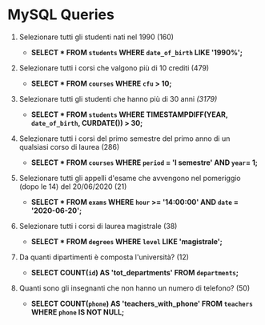 # MySQL Queries

1. Selezionare tutti gli studenti nati nel 1990 (160)
    - **SELECT * FROM `students` WHERE `date_of_birth` LIKE '1990%';**

2. Selezionare tutti i corsi che valgono più di 10 crediti (479)
    - **SELECT * FROM `courses` WHERE `cfu` > 10;**

3. Selezionare tutti gli studenti che hanno più di 30 anni _(3179)_
    - **SELECT * FROM `students` WHERE TIMESTAMPDIFF(YEAR, `date_of_birth`, CURDATE()) > 30;**

4. Selezionare tutti i corsi del primo semestre del primo anno di un qualsiasi corso di laurea (286)
    - **SELECT * FROM `courses` WHERE `period` = 'I semestre' AND `year`= 1;**

5. Selezionare tutti gli appelli d'esame che avvengono nel pomeriggio (dopo le 14) del 20/06/2020 (21)
    - **SELECT * FROM `exams` WHERE `hour` >= '14:00:00' AND `date` = '2020-06-20';**

6. Selezionare tutti i corsi di laurea magistrale (38)
    - **SELECT * FROM `degrees` WHERE `level` LIKE 'magistrale';**

7. Da quanti dipartimenti è composta l'università? (12)
    - **SELECT COUNT(`id`) AS 'tot_departments' FROM `departments`;**

8. Quanti sono gli insegnanti che non hanno un numero di telefono? (50)
    - **SELECT COUNT(`phone`) AS 'teachers_with_phone' FROM `teachers` WHERE `phone` IS NOT NULL;**
    
